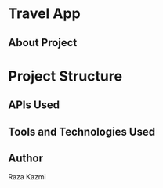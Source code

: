 # Travel App

## About Project

# Project Structure

## APIs Used

## Tools and Technologies Used

## Author
Raza Kazmi


